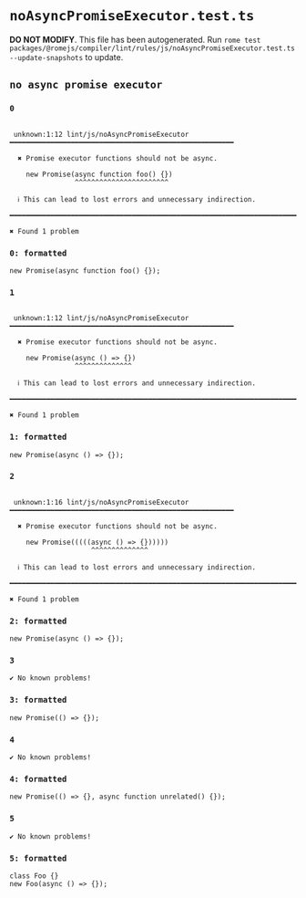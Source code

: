 # `noAsyncPromiseExecutor.test.ts`

**DO NOT MODIFY**. This file has been autogenerated. Run `rome test packages/@romejs/compiler/lint/rules/js/noAsyncPromiseExecutor.test.ts --update-snapshots` to update.

## `no async promise executor`

### `0`

```

 unknown:1:12 lint/js/noAsyncPromiseExecutor ━━━━━━━━━━━━━━━━━━━━━━━━━━━━━━━━━━━━━━━━━━━━━━━━━━━━━━━

  ✖ Promise executor functions should not be async.

    new Promise(async function foo() {})
                ^^^^^^^^^^^^^^^^^^^^^^^

  ℹ This can lead to lost errors and unnecessary indirection.

━━━━━━━━━━━━━━━━━━━━━━━━━━━━━━━━━━━━━━━━━━━━━━━━━━━━━━━━━━━━━━━━━━━━━━━━━━━━━━━━━━━━━━━━━━━━━━━━━━━━

✖ Found 1 problem

```

### `0: formatted`

```
new Promise(async function foo() {});

```

### `1`

```

 unknown:1:12 lint/js/noAsyncPromiseExecutor ━━━━━━━━━━━━━━━━━━━━━━━━━━━━━━━━━━━━━━━━━━━━━━━━━━━━━━━

  ✖ Promise executor functions should not be async.

    new Promise(async () => {})
                ^^^^^^^^^^^^^^

  ℹ This can lead to lost errors and unnecessary indirection.

━━━━━━━━━━━━━━━━━━━━━━━━━━━━━━━━━━━━━━━━━━━━━━━━━━━━━━━━━━━━━━━━━━━━━━━━━━━━━━━━━━━━━━━━━━━━━━━━━━━━

✖ Found 1 problem

```

### `1: formatted`

```
new Promise(async () => {});

```

### `2`

```

 unknown:1:16 lint/js/noAsyncPromiseExecutor ━━━━━━━━━━━━━━━━━━━━━━━━━━━━━━━━━━━━━━━━━━━━━━━━━━━━━━━

  ✖ Promise executor functions should not be async.

    new Promise(((((async () => {})))))
                    ^^^^^^^^^^^^^^

  ℹ This can lead to lost errors and unnecessary indirection.

━━━━━━━━━━━━━━━━━━━━━━━━━━━━━━━━━━━━━━━━━━━━━━━━━━━━━━━━━━━━━━━━━━━━━━━━━━━━━━━━━━━━━━━━━━━━━━━━━━━━

✖ Found 1 problem

```

### `2: formatted`

```
new Promise(async () => {});

```

### `3`

```
✔ No known problems!

```

### `3: formatted`

```
new Promise(() => {});

```

### `4`

```
✔ No known problems!

```

### `4: formatted`

```
new Promise(() => {}, async function unrelated() {});

```

### `5`

```
✔ No known problems!

```

### `5: formatted`

```
class Foo {}
new Foo(async () => {});

```
